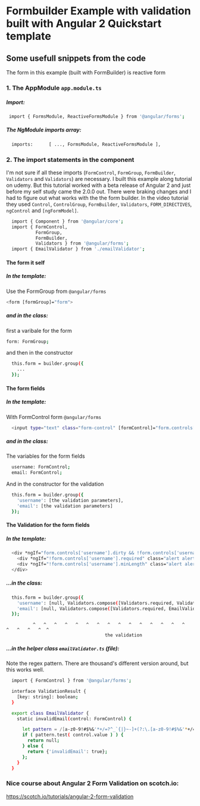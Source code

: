 # Formbuilder Example with validation built with Angular 2 Quickstart template


## Some usefull snippets from the code

The form in this example (built with FormBuilder) is reactive form

### 1. The AppModule `app.module.ts`
##### Import:
```bash
 import { FormsModule, ReactiveFormsModule } from '@angular/forms';
```

##### The NgModule imports array:
```bash
  imports:      [ ..., FormsModule, ReactiveFormsModule ],
```


### 2. The import statements in the component
I'm not sure if all these imports (`FormControl`, `FormGroup`, `FormBuilder`, `Validators` and `Validators`) are necessary. I built this example along tutorial on udemy. But this tutorial worked with a beta release of Angular 2 and just before my self study came the 2.0.0 out. There were braking changes and I had to figure out what works with the the form builder. In the video tutorial they used `Control`, `ControlGroup`, `FormBuilder`, `Validators`, `FORM_DIRECTIVES`, `ngControl` and `[ngFormModel]`.
```bash
  import { Component } from '@angular/core';
  import { FormControl,
           FormGroup,
           FormBuilder,
           Validators } from '@angular/forms';
  import { EmailValidator } from './emailValidator';
```

#### The form it self

##### In the template: 

Use the FormGroup from `@angular/forms`
```bash
<form [formGroup]="form">
```


##### and in the class:
first a varibale for the form
```bash
form: FormGroup;
```
and then in the constructor
```bash
  this.form = builder.group({
    ...
  });
```

#### The form fields

##### In the template:
With FormControl form `@angular/forms`
```bash
  <input type="text" class="form-control" [formControl]="form.controls['username']" >
```
##### and in the class:
The variables for the form fields
```bash
  username: FormControl;
  email: FormControl;
```
And in the constructor for the validation
```bash
  this.form = builder.group({
    'username': [the validation parameters],
    'email': [the validation parameters]
  });
```
#### The Validation for the form fields

##### In the template:
```bash
  <div *ngIf="form.controls['username'].dirty && !form.controls['username'].pending && !form.controls['username'].valid"> 
    <div *ngIf="!form.controls['username'].required" class="alert alert-danger">Username required</div>
    <div *ngIf="!form.controls['username'].minLength" class="alert alert-danger">Minimum lengt: 3 characters</div>
  </div>
```

##### ...in the class:
```bash
  this.form = builder.group({
    'username': [null, Validators.compose([Validators.required, Validators.minLength(3)])],
    'email': [null, Validators.compose([Validators.required, EmailValidator.invalidEmail])]
  });
```
              ^   ^   ^   ^   ^   ^   ^   ^   ^   ^   ^   ^   ^   ^   ^   ^   ^   ^   ^  ^   
                                         the validation
                                         


##### ...in the helper class `emailValidator.ts` (file):
Note the regex pattern. There are thousand's different version around, but this works well. 
```bash
  import { FormControl } from '@angular/forms';

  interface ValidationResult {
    [key: string]: boolean;
  }

  export class EmailValidator {
    static invalidEmail(control: FormControl) {

      let pattern = /[a-z0-9!#$%&'*+/=?^_`{|}~-]+(?:\.[a-z0-9!#$%&'*+/=?^_`{|}~-]+)*@(?:[a-z0-9](?:[a-z0-9]*[a-z0-9])?\.)+[a-z0-9](?:[a-z0-9]*[a-z0-9])?/;
      if ( pattern.test( control.value ) ) {
        return null;
      } else {
        return {'invalidEmail': true};
      };
    }
  }

```

### Nice course about Angular 2 Form Validation on scotch.io:
https://scotch.io/tutorials/angular-2-form-validation

